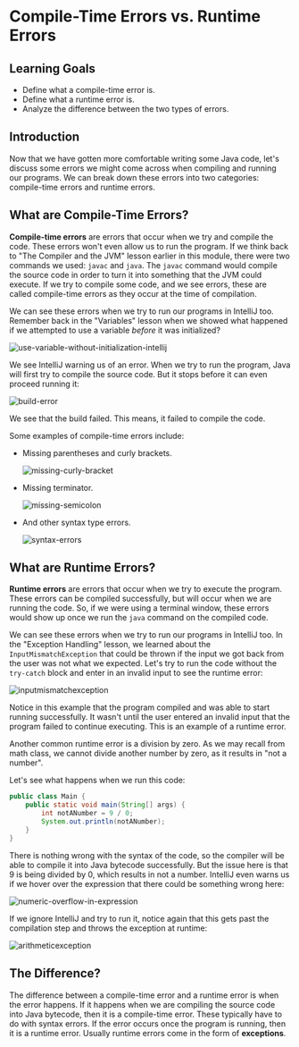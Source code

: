# Compile-Time Errors vs. Runtime Errors

## Learning Goals

- Define what a compile-time error is.
- Define what a runtime error is.
- Analyze the difference between the two types of errors.

## Introduction

Now that we have gotten more comfortable writing some Java code, let's discuss
some errors we might come across when compiling and running our programs. We
can break down these errors into two categories: compile-time errors and runtime
errors.

## What are Compile-Time Errors?

**Compile-time errors** are errors that occur when we try and compile the code.
These errors won't even allow us to run the program. If we think back to "The
Compiler and the JVM" lesson earlier in this module, there were two commands we
used: `javac` and `java`. The `javac` command would compile the source code in
order to turn it into something that the JVM could execute. If we try to compile
some code, and we see errors, these are called compile-time errors as they occur
at the time of compilation.

We can see these errors when we try to run our programs in IntelliJ too.
Remember back in the "Variables" lesson when we showed what happened if we
attempted to use a variable _before_ it was initialized?

![use-variable-without-initialization-intellij](https://curriculum-content.s3.amazonaws.com/java-mod-1/variables/intellij-use-variable-without-initialization.png)

We see IntelliJ warning us of an error. When we try to run the program, Java
will first try to compile the source code. But it stops before it can even
proceed running it:

![build-error](https://curriculum-content.s3.amazonaws.com/java-mod-1/errors/intellij-compile-time-error.png)

We see that the build failed. This means, it failed to compile the code.

Some examples of compile-time errors include:

- Missing parentheses and curly brackets.

  ![missing-curly-bracket](https://curriculum-content.s3.amazonaws.com/java-mod-1/errors/compile-time-error-missing-curly-bracket.png)

- Missing terminator.

  ![missing-semicolon](https://curriculum-content.s3.amazonaws.com/java-mod-1/errors/compile-time-error-missing-terminator.png)

- And other syntax type errors.

  ![syntax-errors](https://curriculum-content.s3.amazonaws.com/java-mod-1/errors/compile-time-error-syntax-errors.png)

## What are Runtime Errors?

**Runtime errors** are errors that occur when we try to execute the program.
These errors can be compiled successfully, but will occur when we are running
the code. So, if we were using a terminal window, these errors would show up
once we run the `java` command on the compiled code.

We can see these errors when we try to run our programs in IntelliJ too. In the
"Exception Handling" lesson, we learned about the `InputMismatchException` that
could be thrown if the input we got back from the user was not what we expected.
Let's try to run the code without the `try-catch` block and enter in an invalid
input to see the runtime error:

![inputmismatchexception](https://curriculum-content.s3.amazonaws.com/java-mod-1/errors/runtime-error-inputmismatchexception.png)

Notice in this example that the program compiled and was able to start running
successfully. It wasn't until the user entered an invalid input that the program
failed to continue executing. This is an example of a runtime error.

Another common runtime error is a division by zero. As we may recall from math
class, we cannot divide another number by zero, as it results in "not a number".

Let's see what happens when we run this code:

```java
public class Main {
    public static void main(String[] args) {
        int notANumber = 9 / 0;
        System.out.println(notANumber);
    }
}
```

There is nothing wrong with the syntax of the code, so the compiler will be able
to compile it into Java bytecode successfully. But the issue here is that 9 is
being divided by 0, which results in not a number. IntelliJ even warns us if we
hover over the expression that there could be something wrong here:

![numeric-overflow-in-expression](https://curriculum-content.s3.amazonaws.com/java-mod-1/errors/intellij-warn-division-by-zero.png)

If we ignore IntelliJ and try to run it, notice again that this gets past the
compilation step and throws the exception at runtime:

![arithmeticexception](https://curriculum-content.s3.amazonaws.com/java-mod-1/errors/runtime-error-divide-by-zero.png)

## The Difference?

The difference between a compile-time error and a runtime error is when the
error happens. If it happens when we are compiling the source code into Java
bytecode, then it is a compile-time error. These typically have to do with
syntax errors. If the error occurs once the program is running, then it is a
runtime error. Usually runtime errors come in the form of **exceptions**.

